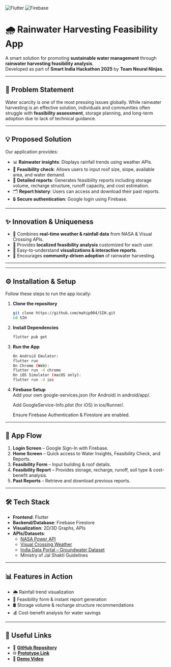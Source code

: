 ![Flutter](https://img.shields.io/badge/Framework-Flutter-blue) 
![Firebase](https://img.shields.io/badge/Backend-Firebase-orange) 

# 🌧️ Rainwater Harvesting Feasibility App  

A smart solution for promoting **sustainable water management** through **rainwater harvesting feasibility analysis**.  
Developed as part of **Smart India Hackathon 2025** by **Team Neural Ninjas**.  

---

## 🚀 Problem Statement  
Water scarcity is one of the most pressing issues globally. While rainwater harvesting is an effective solution, individuals and communities often struggle with **feasibility assessment**, storage planning, and long-term adoption due to lack of technical guidance.  

---

## 💡 Proposed Solution  
Our application provides:  
- 📊 **Rainwater insights**: Displays rainfall trends using weather APIs.  
- 📝 **Feasibility check**: Allows users to input roof size, slope, available area, and water demand.  
- 📑 **Detailed reports**: Generates feasibility reports including storage volume, recharge structure, runoff capacity, and cost estimation.  
- 🗂️ **Report history**: Users can access and download their past reports.  
- 🔒 **Secure authentication**: Google login using Firebase.  

---

## ✨ Innovation & Uniqueness  
- 🔹 Combines **real-time weather & rainfall data** from NASA & Visual Crossing APIs.  
- 🔹 Provides **localized feasibility analysis** customized for each user.  
- 🔹 Easy-to-understand **visualizations & interactive reports**.  
- 🔹 Encourages **community-driven adoption** of rainwater harvesting.  

---


---

## ⚙️ Installation & Setup  

Follow these steps to run the app locally:  

1. **Clone the repository**  
   ```bash
   git clone https://github.com/mahip004/SIH.git
   cd SIH
2. **Install Dependencies**  
   ```bash
   flutter pub get
2. **Run the App**  
   ```bash
   On Android Emulator:
   flutter run
   On Chrome (Web):
   flutter run -d chrome
   On iOS Simulator (macOS only):
   flutter run -d ios
4. **Firebase Setup**  
   Add your own google-services.json (for Android) in android/app/.

   Add GoogleService-Info.plist (for iOS) in ios/Runner/.

   Ensure Firebase Authentication & Firestore are enabled.

---

## 📱 App Flow  
1. **Login Screen** – Google Sign-In with Firebase.  
2. **Home Screen** – Quick access to Water Insights, Feasibility Check, and Reports.  
3. **Feasibility Form** – Input building & roof details.  
4. **Feasibility Report** – Provides storage, recharge, runoff, soil type & cost-benefit analysis.  
5. **Past Reports** – Retrieve and download previous reports.  

---

## 🛠️ Tech Stack  
- **Frontend**: Flutter  
- **Backend/Database**: Firebase Firestore  
- **Visualization**: 2D/3D Graphs, APIs  
- **APIs/Datasets**:  
  - [NASA Power API](https://power.larc.nasa.gov)  
  - [Visual Crossing Weather](https://www.visualcrossing.com/)  
  - [India Data Portal – Groundwater Dataset](https://ckan.dev.indiadataportal.com/dataset/groundwater)  
  - Ministry of Jal Shakti Guidelines  

---

## 📊 Features in Action  
- 🌦️ Rainfall trend visualization  
- 📝 Feasibility form & instant report generation  
- 🛢️ Storage volume & recharge structure recommendations  
- 💰 Cost-benefit analysis for water savings  

---

## 🔗 Useful Links  
- 📂 **[GitHub Repository](https://github.com/mahip004/SIH)**  
- 🌐 **[Prototype Link](https://www.figma.com/your-prototype-link-here)**  
- 🎥 **[Demo Video](https://www.youtube.com/your-demo-video-link-here)**  


